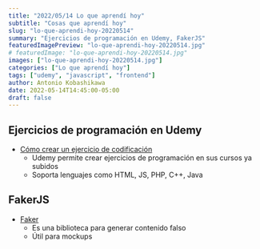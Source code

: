 ```yaml
---
title: "2022/05/14 Lo que aprendí hoy"
subtitle: "Cosas que aprendí hoy"
slug: "lo-que-aprendi-hoy-20220514"
summary: "Ejercicios de programación en Udemy, FakerJS"
featuredImagePreview: "lo-que-aprendi-hoy-20220514.jpg"
# featuredImage: "lo-que-aprendi-hoy-20220514.jpg"
images: ["lo-que-aprendi-hoy-20220514.jpg"]
categories: ["Lo que aprendí hoy"]
tags: ["udemy", "javascript", "frontend"]
author: Antonio Kobashikawa
date: 2022-05-14T14:45:00-05:00
draft: false
---
```


## Ejercicios de programación en Udemy
- [Cómo crear un ejercicio de codificación](https://business-support.udemy.com/hc/es/articles/115012751547-C%C3%B3mo-crear-un-ejercicio-de-codificaci%C3%B3n)
	- Udemy permite crear ejercicios de programación en sus cursos ya subidos
	- Soporta lenguajes como HTML, JS, PHP, C++, Java

## FakerJS
- [Faker](https://github.com/faker-js/faker)
	- Es una biblioteca para generar contenido falso
	- Útil para mockups